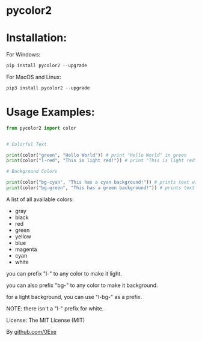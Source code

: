 # pycolor2

# Installation:

For Windows:
```py
pip install pycolor2 --upgrade
```

For MacOS and Linux:
```py
pip3 install pycolor2 --upgrade
```

# Usage Examples:

```py
from pycolor2 import color


# Colorful Text

print(color("green", "Hello World")) # print "Hello World" in green
print(color("l-red", "This is light red!")) # print "This is light red!" in light red

# Background Colors

print(color("bg-cyan", "This has a cyan background!")) # prints text with a cyan background
print(color("bg-green", "This has a green background!")) # prints text with green background


```

A list of all available colors:
- gray
- black
- red
- green
- yellow
- blue
- magenta
- cyan
- white


you can prefix "l-" to any color to make it light.


you can also prefix "bg-" to any color to make it background.


for a light background, you can use "l-bg-" as a prefix.


NOTE: there isn't a "l-" prefix for white.



License: The MIT License (MIT)


By [github.com/0Exe](https://github.com/0Exe)
